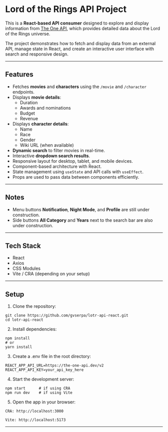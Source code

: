 # Lord of the Rings API Project

This is a **React-based API consumer** designed to explore and display information from [The One API](https://the-one-api.dev/), which provides detailed data about the Lord of the Rings universe.

The project demonstrates how to fetch and display data from an external API, manage state in React, and create an interactive user interface with search and responsive design.

---

## Features

- Fetches **movies** and **characters** using the `/movie` and `/character` endpoints.
- Displays **movie details**:
  - Duration
  - Awards and nominations
  - Budget
  - Revenue
- Displays **character details**:
  - Name
  - Race
  - Gender
  - Wiki URL (when available)
- **Dynamic search** to filter movies in real-time.
- Interactive **dropdown search results**.
- Responsive layout for desktop, tablet, and mobile devices.
- Component-based architecture with React.
- State management using `useState` and API calls with `useEffect`.
- Props are used to pass data between components efficiently.

---

## Notes

- Menu buttons **Notification**, **Night Mode**, and **Profile** are still under construction.
- Side buttons **All Category** and **Years** next to the search bar are also under construction.

---

## Tech Stack

- React
- Axios
- CSS Modules
- Vite / CRA (depending on your setup)

---

## Setup

1. Clone the repository:

```
git clone https://github.com/gvserpa/lotr-api-react.git
cd lotr-api-react
```

2. Install dependencies:

```
npm install
# or
yarn install
```

3. Create a .env file in the root directory:

```
REACT_APP_API_URL=https://the-one-api.dev/v2
REACT_APP_API_KEY=your_api_key_here
```

4. Start the development server:

```
npm start      # if using CRA
npm run dev    # if using Vite
```

5. Open the app in your browser:

```
CRA: http://localhost:3000

Vite: http://localhost:5173
```

---





